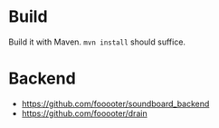 # Build
Build it with Maven.
`mvn install` should suffice.

# Backend
- https://github.com/fooooter/soundboard_backend
- https://github.com/fooooter/drain
